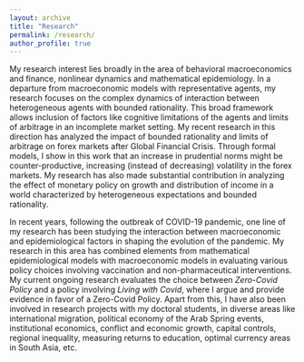 ```yaml
---
layout: archive
title: "Research"
permalink: /research/
author_profile: true
---
```


My research interest lies broadly in the area of behavioral macroeconomics and finance, nonlinear dynamics and mathematical epidemiology. In a departure from macroeconomic models with representative agents, my research focuses on the complex dynamics of interaction between heterogeneous agents with bounded rationality. This broad framework allows inclusion of factors like cognitive limitations of the agents
and limits of arbitrage in an incomplete market setting. My recent research in this direction has analyzed the impact of bounded rationality and limits of arbitrage on forex markets after Global Financial Crisis. Through formal models, I show in this work that an increase in prudential norms might be counter-productive, increasing (instead of decreasing) volatility in the forex markets. My research has also made substantial contribution in analyzing the effect of monetary policy on growth and distribution of income in a world characterized by heterogeneous expectations and bounded rationality.

In recent years, following the outbreak of COVID-19 pandemic, one line of my research has been studying the interaction between macroeconomic and epidemiological factors in shaping the evolution of the pandemic. My research in this area has combined elements from mathematical epidemiological models with macroeconomic models in evaluating various policy choices involving vaccination and non-pharmaceutical interventions. My current ongoing research evaluates the choice between _Zero-Covid Policy_ and a policy 
involving _Living with Covid_, where I argue and provide evidence in favor of a Zero-Covid Policy. Apart from this, I have also been involved in research projects with my doctoral students, in diverse areas like international migration, political economy of the Arab Spring events, institutional economics, conflict and economic growth, capital controls, regional inequality, measuring returns to education, optimal currency areas in South Asia, etc. 